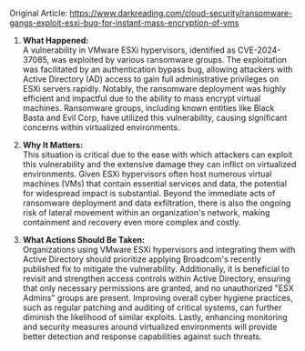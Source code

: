 Original Article: https://www.darkreading.com/cloud-security/ransomware-gangs-exploit-esxi-bug-for-instant-mass-encryption-of-vms

1) **What Happened:**  
A vulnerability in VMware ESXi hypervisors, identified as CVE-2024-37085, was exploited by various ransomware groups. The exploitation was facilitated by an authentication bypass bug, allowing attackers with Active Directory (AD) access to gain full administrative privileges on ESXi servers rapidly. Notably, the ransomware deployment was highly efficient and impactful due to the ability to mass encrypt virtual machines. Ransomware groups, including known entities like Black Basta and Evil Corp, have utilized this vulnerability, causing significant concerns within virtualized environments.

2) **Why It Matters:**  
This situation is critical due to the ease with which attackers can exploit this vulnerability and the extensive damage they can inflict on virtualized environments. Given ESXi hypervisors often host numerous virtual machines (VMs) that contain essential services and data, the potential for widespread impact is substantial. Beyond the immediate acts of ransomware deployment and data exfiltration, there is also the ongoing risk of lateral movement within an organization's network, making containment and recovery even more complex and costly.

3) **What Actions Should Be Taken:**  
Organizations using VMware ESXi hypervisors and integrating them with Active Directory should prioritize applying Broadcom's recently published fix to mitigate the vulnerability. Additionally, it is beneficial to revisit and strengthen access controls within Active Directory, ensuring that only necessary permissions are granted, and no unauthorized "ESX Admins" groups are present. Improving overall cyber hygiene practices, such as regular patching and auditing of critical systems, can further diminish the likelihood of similar exploits. Lastly, enhancing monitoring and security measures around virtualized environments will provide better detection and response capabilities against such threats.